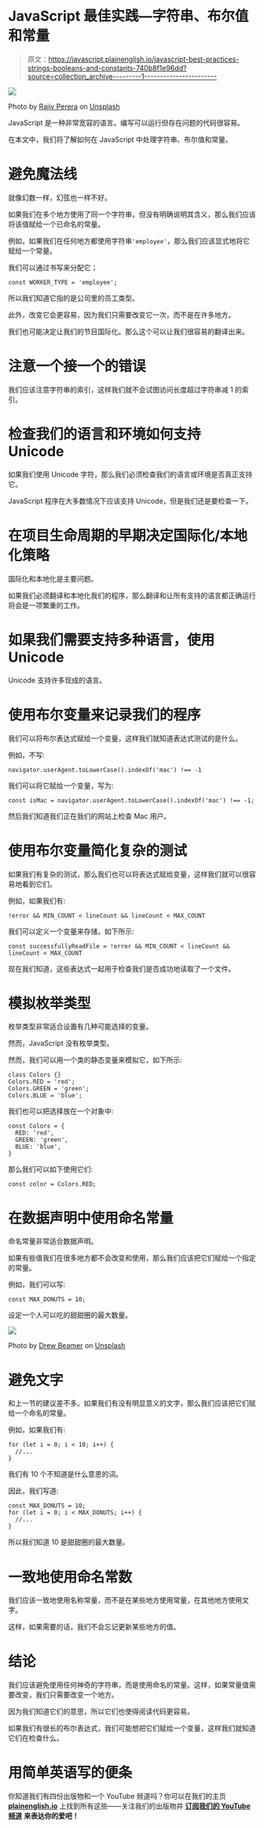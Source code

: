 # JavaScript 最佳实践—字符串、布尔值和常量

> 原文：<https://javascript.plainenglish.io/javascript-best-practices-strings-booleans-and-constants-740b8f1e96dd?source=collection_archive---------1----------------------->

![](img/159d540056a1c578e77520659a491297.png)

Photo by [Rajiv Perera](https://unsplash.com/@rajivperera?utm_source=medium&utm_medium=referral) on [Unsplash](https://unsplash.com?utm_source=medium&utm_medium=referral)

JavaScript 是一种非常宽容的语言。编写可以运行但存在问题的代码很容易。

在本文中，我们将了解如何在 JavaScript 中处理字符串、布尔值和常量。

# 避免魔法线

就像幻数一样，幻弦也一样不好。

如果我们在多个地方使用了同一个字符串，但没有明确说明其含义，那么我们应该将该值赋给一个已命名的常量。

例如，如果我们在任何地方都使用字符串`'employee'`，那么我们应该显式地将它赋给一个常量。

我们可以通过书写来分配它；

```
const WORKER_TYPE = 'employee';
```

所以我们知道它指的是公司里的员工类型。

此外，改变它会更容易，因为我们只需要改变它一次，而不是在许多地方。

我们也可能决定让我们的节目国际化。那么这个可以让我们很容易的翻译出来。

# 注意一个接一个的错误

我们应该注意字符串的索引，这样我们就不会试图访问长度超过字符串减 1 的索引。

# 检查我们的语言和环境如何支持 Unicode

如果我们使用 Unicode 字符，那么我们必须检查我们的语言或环境是否真正支持它。

JavaScript 程序在大多数情况下应该支持 Unicode，但是我们还是要检查一下。

# 在项目生命周期的早期决定国际化/本地化策略

国际化和本地化是主要问题。

如果我们必须翻译和本地化我们的程序，那么翻译和让所有支持的语言都正确运行将会是一项繁重的工作。

# 如果我们需要支持多种语言，使用 Unicode

Unicode 支持许多现成的语言。

# 使用布尔变量来记录我们的程序

我们可以将布尔表达式赋给一个变量，这样我们就知道表达式测试的是什么。

例如，不写:

```
navigator.userAgent.toLowerCase().indexOf('mac') !== -1
```

我们可以将它赋给一个变量，写为:

```
const isMac = navigator.userAgent.toLowerCase().indexOf('mac') !== -1;
```

然后我们知道我们正在我们的网站上检查 Mac 用户。

# 使用布尔变量简化复杂的测试

如果我们有复杂的测试，那么我们也可以将表达式赋给变量，这样我们就可以很容易地看到它们。

例如，如果我们有:

```
!error && MIN_COUNT < lineCount && lineCount < MAX_COUNT
```

我们可以定义一个变量来存储，如下所示:

```
const successfullyReadFile = !error && MIN_COUNT < lineCount && lineCount < MAX_COUNT
```

现在我们知道，这些表达式一起用于检查我们是否成功地读取了一个文件。

# 模拟枚举类型

枚举类型非常适合设置有几种可能选择的变量。

然而，JavaScript 没有枚举类型。

然而，我们可以用一个类的静态变量来模拟它，如下所示:

```
class Colors {}
Colors.RED = 'red';
Colors.GREEN = 'green';
Colors.BLUE = 'blue';
```

我们也可以把选择放在一个对象中:

```
const Colors = {
  RED: 'red',
  GREEN: 'green',
  BLUE: 'blue',
}
```

那么我们可以如下使用它们:

```
const color = Colors.RED;
```

# 在数据声明中使用命名常量

命名常量非常适合数据声明。

如果有些值我们在很多地方都不会改变和使用，那么我们应该把它们赋给一个指定的常量。

例如，我们可以写:

```
const MAX_DONUTS = 10;
```

设定一个人可以吃的甜甜圈的最大数量。

![](img/77b82d41c40fda1648a4e9c120fa8942.png)

Photo by [Drew Beamer](https://unsplash.com/@drew_beamer?utm_source=medium&utm_medium=referral) on [Unsplash](https://unsplash.com?utm_source=medium&utm_medium=referral)

# 避免文字

和上一节的建议差不多。如果我们有没有明显意义的文字，那么我们应该把它们赋给一个命名的常量。

例如，如果我们有:

```
for (let i = 0; i < 10; i++) {
  //...
}
```

我们有 10 个不知道是什么意思的词。

因此，我们写道:

```
const MAX_DONUTS = 10;
for (let i = 0; i < MAX_DONUTS; i++) {
  //...
}
```

所以我们知道 10 是甜甜圈的最大数量。

# 一致地使用命名常数

我们应该一致地使用名称常量，而不是在某些地方使用常量，在其他地方使用文字。

这样，如果需要的话，我们不会忘记更新某些地方的值。

# 结论

我们应该避免使用任何神奇的字符串，而是使用命名的常量。这样，如果常量值需要改变，我们只需要改变一个地方。

因为我们知道它们的意思，所以它们也使得阅读代码更容易。

如果我们有很长的布尔表达式，我们可能想把它们赋给一个变量，这样我们就知道它们在检查什么。

# **用简单英语写的便条**

你知道我们有四份出版物和一个 YouTube 频道吗？你可以在我们的主页 [**plainenglish.io**](https://plainenglish.io/) 上找到所有这些——关注我们的出版物并 [**订阅我们的 YouTube 频道**](https://www.youtube.com/channel/UCtipWUghju290NWcn8jhyAw) **来表达你的爱吧！**